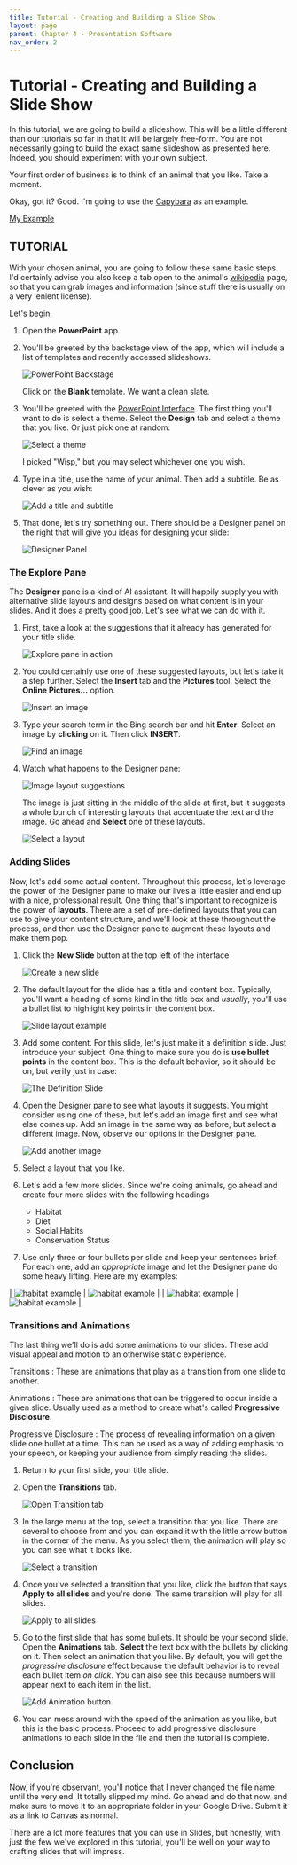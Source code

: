```yaml
---
title: Tutorial - Creating and Building a Slide Show
layout: page
parent: Chapter 4 - Presentation Software
nav_order: 2
---
```


Tutorial - Creating and Building a Slide Show
=============================================

In this tutorial, we are going to build a slideshow. This will be a little different than our tutorials so far in that it will be largely free-form. You are not necessarily going to build the exact same slideshow as presented here. Indeed, you should experiment with your own subject.

Your first order of business is to think of an animal that you like. Take a moment.

Okay, got it? Good. I'm going to use the [Capybara](https://en.wikipedia.org/wiki/Capybara) as an example.

[My Example](res/Capybara.pptx)

TUTORIAL
--------

With your chosen animal, you are going to follow these same basic steps. I'd certainly advise you also keep a tab open to the animal's [wikipedia](https://www.wikipedia.org) page, so that you can grab images and information (since stuff there is usually on a very lenient license).

Let's begin.

1. Open the **PowerPoint** app.
1. You'll be greeted by the backstage view of the app, which will include a list of templates and recently accessed slideshows.

    ![PowerPoint Backstage](images/tut/1.png)

    Click on the **Blank** template. We want a clean slate.

1. You'll be greeted with the [PowerPoint Interface](1_powerpoint_tour.html). The first thing you'll want to do is select a theme. Select the **Design** tab and select a theme that you like. Or just pick one at random:

    ![Select a theme](images/tut/2.png)

    I picked "Wisp," but you may select whichever one you wish. 

1. Type in a title, use the name of your animal. Then add a subtitle. Be as clever as you wish:

    ![Add a title and subtitle](images/tut/3.png)

1. That done, let's try something out. There should be a Designer panel on the right that will give you ideas for designing your slide:

    ![Designer Panel](images/tut/4.png)

### The Explore Pane

The **Designer** pane is a kind of AI assistant. It will happily supply you with alternative slide layouts and designs based on what content is in your slides. And it does a pretty good job. Let's see what we can do with it.

1. First, take a look at the suggestions that it already has generated for your title slide.

    ![Explore pane in action](images/tut/5.png)

1. You could certainly use one of these suggested layouts, but let's take it a step further. Select the **Insert** tab and the **Pictures** tool. Select the **Online Pictures...** option.

    ![Insert an image](images/tut/6.png)

1. Type your search term in the Bing search bar and hit **Enter**. Select an image by **clicking** on it. Then click **INSERT**.

    ![Find an image](images/tut/7.png)

1. Watch what happens to the Designer pane:

    ![Image layout suggestions](images/tut/8.png)

    The image is just sitting in the middle of the slide at first, but it suggests a whole bunch of interesting layouts that accentuate the text and the image. Go ahead and **Select** one of these layouts.

    ![Select a layout](images/tut/9.png)

### Adding Slides

Now, let's add some actual content. Throughout this process, let's leverage the power of the Designer pane to make our lives a little easier and end up with a nice, professional result. One thing that's important to recognize is the power of **layouts**. There are a set of pre-defined layouts that you can use to give your content structure, and we'll look at these throughout the process, and then use the Designer pane to augment these layouts and make them pop.

1. Click the **New Slide** button at the top left of the interface

    ![Create a new slide](images/tut/10.png)

1. The default layout for the slide has a title and content box. Typically, you'll want a heading of some kind in the title box and *usually*, you'll use a bullet list to highlight key points in the content box.

    ![Slide layout example](images/tut/11.png)

1. Add some content. For this slide, let's just make it a definition slide. Just introduce your subject. One thing to make sure you do is **use bullet points** in the content box. This is the default behavior, so it should be on, but verify just in case:

    ![The Definition Slide](images/tut/12.png)

1. Open the Designer pane to see what layouts it suggests. You might consider using one of these, but let's add an image first and see what else comes up. Add an image in the same way as before, but select a different image. Now, observe our options in the Designer pane.

    ![Add another image](images/tut/13.png)

1. Select a layout that you like.

1. Let's add a few more slides. Since we're doing animals, go ahead and create four more slides with the following headings

    * Habitat
    * Diet
    * Social Habits
    * Conservation Status

1. Use only three or four bullets per slide and keep your sentences brief. For each one, add an *appropriate* image and let the Designer pane do some heavy lifting. Here are my examples:

| ![habitat example](images/tut/e1.png) | ![habitat example](images/tut/e2.png) |
| ![habitat example](images/tut/e3.png) | ![habitat example](images/tut/e4.png) |

### Transitions and Animations

The last thing we'll do is add some animations to our slides. These add visual appeal and motion to an otherwise static experience. 

Transitions
:   These are animations that play as a transition from one slide to another.

Animations
:   These are animations that can be triggered to occur inside a given slide. Usually used as a method to create what's called **Progressive Disclosure**.

Progressive Disclosure
:   The process of revealing information on a given slide one bullet at a time. This can be used as a way of adding emphasis to your speech, or keeping your audience from simply reading the slides.

1. Return to your first slide, your title slide.
1. Open the **Transitions** tab.

    ![Open Transition tab](images/tut/14.png)

1. In the large menu at the top, select a transition that you like. There are several to choose from and you can expand it with the little arrow button in the corner of the menu. As you select them, the animation will play so you can see what it looks like.

    ![Select a transition](images/tut/15.png)

1. Once you've selected a transition that you like, click the button that says **Apply to all slides** and you're done. The same transition will play for all slides.

    ![Apply to all slides](images/tut/16.png)

1. Go to the first slide that has some bullets. It should be your second slide. Open the **Animations** tab. **Select** the text box with the bullets by clicking on it. Then select an animation that you like. By default, you will get the *progressive disclosure* effect because the default behavior is to reveal each bullet item *on click*. You can also see this because numbers will appear next to each item in the list.

    ![Add Animation button](images/tut/17.png)

1. You can mess around with the speed of the animation as you like, but this is the basic process. Proceed to add progressive disclosure animations to each slide in the file and then the tutorial is complete.


## Conclusion

Now, if you're observant, you'll notice that I never changed the file name until the very end. It totally slipped my mind. Go ahead and do that now, and make sure to move it to an appropriate folder in your Google Drive. Submit it as a link to Canvas as normal.

There are a lot more features that you can use in Slides, but honestly, with just the few we've explored in this tutorial, you'll be well on your way to crafting slides that will impress.
